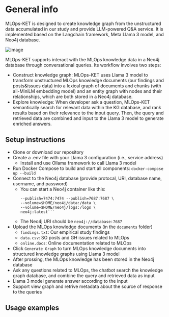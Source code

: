 # General info
MLOps-KET is designed to create knowledge graph from the unstructured data accumulated in our study and provide LLM-powered Q&A service. It is implemented based on the Langchain framework, Meta Llama 3 model, and Neo4j database. 

![image](https://github.com/user-attachments/assets/684fae8d-ceac-49f6-8ad1-293ded6b2012)

MLOps-KET supports interact with the MLOps knowledge data in a Neo4j database through conversational queries. Its workflow involves two steps: 
- Construct knowledge graph: MLOps-KET uses Llama 3 model to transform unstructured MLOps knowledge documents (our findings and posts&issues data) into a lexical graph of documents and chunks (with all-MiniLM embedding model) and an entity graph with nodes and their relationships, which are both stored in a Neo4j database.
- Explore knowledge: When developer ask a question, MLOps-KET semantically search for relevant data within the KG database, and rank results based on their relevance to the input query. Then, the query and retrieved data are combined and input to the Llama 3 model to generate enriched answers.

## Setup instructions
- Clone or download our repository
- Create a .env file with your Llama 3 configuration (i.e., service address)
  - Install and use Ollama framework to call Llama 3 model 
- Run Docker Compose to build and start all components: `docker-compose up --build`
- Connect to the Neo4j database (provide protocal, URI, database name, username, and password)
  - You can start a Neo4j container like this:
    ```docker run \
    --publish=7474:7474 --publish=7687:7687 \
    --volume=$HOME/neo4j/data:/data \
    --volume=$HOME/neo4j/logs:/logs \
    neo4j:latest```
  - The Neo4j URI should be `neo4j://database:7687`
- Upload the MLOps knowledge documents (in the `documents` folder)
  - `findings.txt`: Our empirical study findings
  - `data.csv`: SO posts and GH issues related to MLOps
  - `online.docs`: Online documentation related to MLOps 
- Click `Generate Graph` to turn MLOps knowledge documents into structured knowledge graphs using Llama 3 model
- After prossing, the MLOps knowledge has been stored in the Neo4j database
- Ask any questions related to MLOps, the chatbot search the knowledge graph database, and combine the query and retrieved data as input
- Llama 3 model generate answer according to the input
- Support view graph and retrive metadata about the source of response to the queries

## Usage examples
